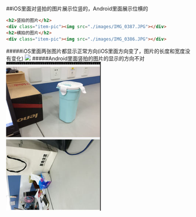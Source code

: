 ##iOS里面对竖拍的图片展示位竖的，Android里面展示位横的
```html
<h2>竖拍的图片</h2>
<div class="item-pic"><img src="./images/IMG_0387.JPG"></div>
<h2>横拍的图片</h2>
<div class="item-pic"><img src="./images/IMG_0386.JPG"></div>
```
#####iOS里面两张图片都显示正常方向(iOS里面方向变了，图片的长度和宽度没有变化)
![](./images/IMG_0392.JPG)
#####Android里面竖拍的图片的显示的方向不对
![](./images/IMG_0391.JPG)
